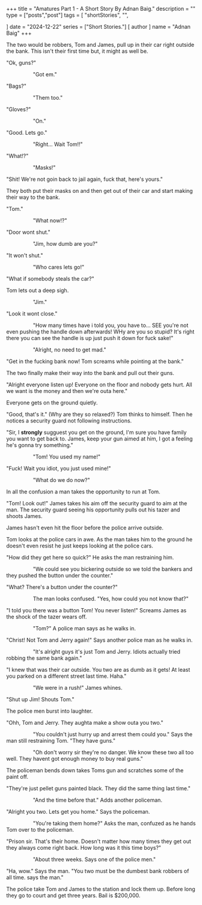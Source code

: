 +++
title = "Amatures Part 1 - A Short Story By Adnan Baig."
description = ""
type = ["posts","post"]
tags = [
    "shortStories",
    "",
    
]
date = "2024-12-22"
series = ["Short Stories."]
[ author ]
  name = "Adnan Baig"
+++


The two would be robbers, Tom and James, pull up in their car right outside the bank. This isn't their first time but, it might as well be.


"Ok, guns?"


                  "Got em."


"Bags?"


                  "Them too."


"Gloves?"


                  "On."


"Good. Lets go."


                  "Right... Wait Tom!!"


"What!?"


                  "Masks!"


"Shit! We're not goin back to jail again, fuck that, here's yours."

They both put their masks on and then get out of their car and start making their way to the bank.

"Tom."


                  "What now!?"


"Door wont shut."


                  "Jim, how dumb are you?"


"It won't shut."


                  "Who cares lets go!"


"What if somebody steals the car?"


Tom lets out a deep sigh.


                  "Jim."


"Look it wont close."


                  "How many times have i told you, you have to... SEE you're not even pushing the handle down afterwards! WHy are you so stupid? It's right there you can see the handle is up just push it down for fuck sake!"


                  "Alright, no need to get mad."


"Get in the fucking bank now! Tom screams while pointing at the bank."

The two finally make their way into the bank and pull out their guns.

"Alright everyone listen up! Everyone on the floor and nobody gets hurt. All we want is the money and then we're outa here."

Everyone gets on the ground quietly.

"Good, that's it." (Why are they so relaxed?) Tom thinks to himself. Then he notices a security guard not following instructions.

"Sir, I **strongly** sugguest you get on the ground, I'm sure you have family you want to get back to. James, keep your gun aimed at him, I got a feeling he's gonna try something."


                  "Tom! You used my name!"

"Fuck! Wait you idiot, you just used mine!"


                  "What do we do now?"

In all the confusion a man takes the opportunity to run at Tom.

"Tom! Look out!" James takes his aim off the security guard to aim at the man. The security guard seeing his opportunity pulls out his tazer and shoots James.

James hasn't even hit the floor before the police arrive outside.

Tom looks at the police cars in awe. As the man takes him to the ground he doesn't even resist he just keeps looking at the police cars.

"How did they get here so quick?" He asks the man restraining him.


                  "We could see you bickering outside so we told the bankers and they pushed the button under the counter."

"What? There's a button under the counter?"


                  The man looks confused. "Yes, how could you not know that?"

"I told you there was a button Tom! You never listen!" Screams James as the shock of the tazer wears off.


                  "Tom?" A police man says as he walks in.

"Christ! Not Tom and Jerry again!" Says another police man as he walks in.


                  "It's alright guys it's just Tom and Jerry. Idiots actually tried robbing the same bank again."

"I knew that was their car outside. You two are as dumb as it gets! At least you parked on a different street last time. Haha."


                  "We were in a rush!" James whines.


"Shut up Jim! Shouts Tom."

The police men burst into laughter.

"Ohh, Tom and Jerry. They aughta make a show outa you two."


                  "You couldn't just hurry up and arrest them could you." Says the man still restraining Tom. "They have guns."


                  "Oh don't worry sir they're no danger. We know these two all too well. They havent got enough money to buy real guns."

The policeman bends down takes Toms gun and scratches some of the paint off.

"They're just pellet guns painted black. They did the same thing last time."


                  "And the time before that." Adds another policeman.

"Alright you two. Lets get you home." Says the policeman.



                  "You're taking them home?" Asks the man, confuzed as he hands Tom over to the policeman.


"Prison sir. That's their home. Doesn't matter how many times they get out they always come right back. How long was it this time boys?"


                  "About three weeks. Says one of the police men."



"Ha, wow." Says the man. "You two must be the dumbest bank robbers of all time. says the man."

The police take Tom and James to the station and lock them up. Before long they go to court and get three years. Bail is $200,000.
